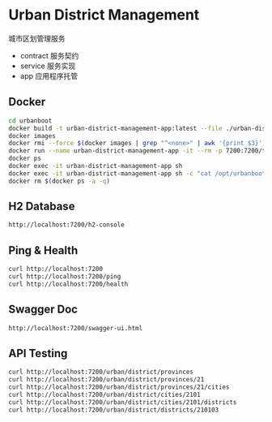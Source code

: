 # Urban District Management

城市区划管理服务

- contract 服务契约
- service  服务实现
- app      应用程序托管

## Docker

```bash
cd urbanboot
docker build -t urban-district-management-app:latest --file ./urban-district-management/docker/Dockerfile .
docker images
docker rmi --force $(docker images | grep "^<none>" | awk '{print $3}') 
docker run --name urban-district-management-app -it --rm -p 7200:7200/tcp urban-district-management-app:latest
docker ps
docker exec -it urban-district-management-app sh
docker exec -it urban-district-management-app sh -c "cat /opt/urbanboot/urban-district-management/logs/access.log"
docker rm $(docker ps -a -q)
```

## H2 Database

```bash
http://localhost:7200/h2-console
```

## Ping & Health

```bash
curl http://localhost:7200
curl http://localhost:7200/ping
curl http://localhost:7200/health
```

## Swagger Doc

```bash
http://localhost:7200/swagger-ui.html
```

## API Testing

```bash
curl http://localhost:7200/urban/district/provinces
curl http://localhost:7200/urban/district/provinces/21
curl http://localhost:7200/urban/district/provinces/21/cities
curl http://localhost:7200/urban/district/cities/2101
curl http://localhost:7200/urban/district/cities/2101/districts
curl http://localhost:7200/urban/district/districts/210103
```
